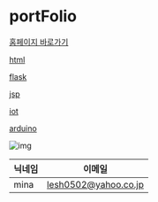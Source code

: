 # portFolio

[홈페이지 바로가기](https://mina0502.github.io/web/portfolio_kr.html)

[html](https://github.com/mina0502/portfolio/tree/main/html)

[flask](https://github.com/mina0502/portfolio/tree/main/flask)

[jsp](https://github.com/mina0502/portfolio/tree/main/Drama)

[iot](https://github.com/mina0502/portfolio/tree/main/iot)

[arduino](https://github.com/mina0502/portfolio/tree/main/arduino)

![img](https://user-images.githubusercontent.com/54879715/112710570-8d1c9080-8f05-11eb-8e5b-719ae93b8f89.png)

|닉네임|이메일|
|---|---|
|mina|lesh0502@yahoo.co.jp|

